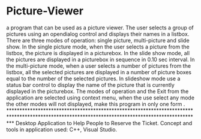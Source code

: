 # Picture-Viewer

a program that can be used as a picture viewer. The user selects a group of pictures using an opendialog control and displays their names in a listbox. There are three modes of operation: single picture, multi-picture and   slide show. In the single picture mode, when the user selects a picture from the listbox, the picture is displayed in a picturebox. In the slide show mode, all the pictures are displayed in a picturebox in sequence in 0.10 sec interval. In the multi-picture mode, when a user selects a number of pictures from the listbox, all the selected pictures are displayed in a number of picture boxes equal to the number of the selected pictures. In slideshow mode use a status bar control to display the name of the picture that is currently displayed in the picturebox. The modes of operation and the Exit from the application are selected using context menu, when the use select any mode the other modes will not displayed, make this program in only one form .
     *************************************************************************************************************************************************
Desktop Application to Help People to Reserve the Ticket.
Concept and tools in application used: C++, Visual Studio.


